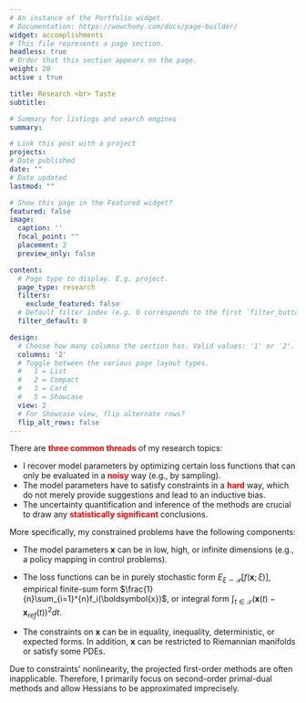 ```yaml
---
# An instance of the Portfolio widget.
# Documentation: https://wowchemy.com/docs/page-builder/
widget: accomplishments
# This file represents a page section.
headless: true
# Order that this section appears on the page.
weight: 20
active : true

title: Research <br> Taste
subtitle: 

# Summary for listings and search engines
summary:

# Link this post with a project
projects:
# Date published
date: ""
# Date updated
lastmod: ""

# Show this page in the Featured widget?
featured: false
image:
  caption: ''
  focal_point: ""
  placement: 2
  preview_only: false

content:
  # Page type to display. E.g. project.
  page_type: research
  filters:
    exclude_featured: false
  # Default filter index (e.g. 0 corresponds to the first `filter_button` instance below).
  filter_default: 0

design:
  # Choose how many columns the section has. Valid values: '1' or '2'.
  columns: '2'
  # Toggle between the various page layout types.
  #   1 = List
  #   2 = Compact
  #   3 = Card
  #   5 = Showcase
  view: 2
  # For Showcase view, flip alternate rows?
  flip_alt_rows: false
---
```


There are **<span style='color: red;'>three common threads</span>** of my research topics: 

* I recover model parameters by optimizing certain loss functions that can only be evaluated in a **<span style='color: red;'>noisy</span>** way (e.g., by sampling). 
* The model parameters have to satisfy constraints in a **<span style='color: red;'>hard</span>** way, which do not merely provide suggestions and lead to an inductive bias.
* The uncertainty quantification and inference of the methods are crucial to draw any **<span style='color: red;'>statistically significant</span>** conclusions.  

More specifically, my constrained problems have the following components: 
- The model parameters $\boldsymbol{x}$ can be in low, high, or infinite dimensions (e.g., a policy mapping in control problems). 

- The loss functions can be in purely stochastic form $E_{\xi\sim\mathcal{P}}[f(\boldsymbol{x};\xi)]$, empirical finite-sum form $\frac{1}{n}\sum_{i=1}^{n}f_i(\boldsymbol{x})$, or integral form $\int_{t\in\mathcal{T}}(\boldsymbol{x}(t) - \boldsymbol{x}_{ref}(t))^2 dt$.

- The constraints on $\boldsymbol{x}$ can be in equality, inequality, deterministic, or expected forms. In addition, $\boldsymbol{x}$ can be restricted to Riemannian manifolds or satisfy some PDEs.

Due to constraints' nonlinearity, the projected first-order methods are often inapplicable. Therefore, I primarily focus on second-order primal-dual methods and allow Hessians to be approximated imprecisely. 



